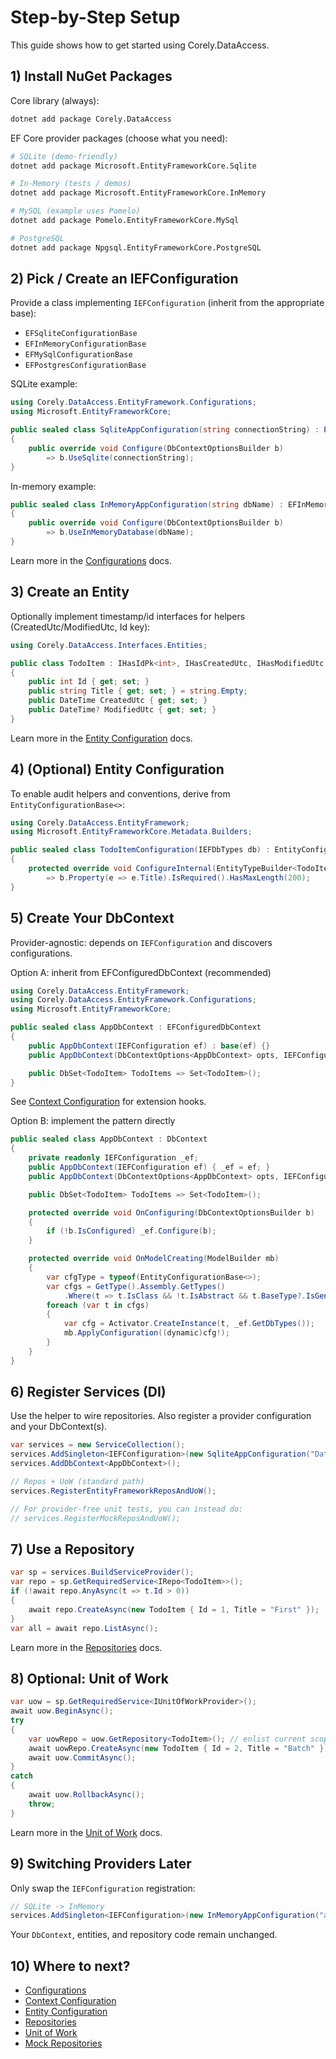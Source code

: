 ﻿# Step-by-Step Setup

This guide shows how to get started using Corely.DataAccess.

## 1) Install NuGet Packages
Core library (always):
```bash
dotnet add package Corely.DataAccess
```
EF Core provider packages (choose what you need):
```bash
# SQLite (demo-friendly)
dotnet add package Microsoft.EntityFrameworkCore.Sqlite

# In-Memory (tests / demos)
dotnet add package Microsoft.EntityFrameworkCore.InMemory

# MySQL (example uses Pomelo)
dotnet add package Pomelo.EntityFrameworkCore.MySql

# PostgreSQL
dotnet add package Npgsql.EntityFrameworkCore.PostgreSQL
```

## 2) Pick / Create an IEFConfiguration
Provide a class implementing `IEFConfiguration` (inherit from the appropriate base):
- `EFSqliteConfigurationBase`
- `EFInMemoryConfigurationBase`
- `EFMySqlConfigurationBase`
- `EFPostgresConfigurationBase`

SQLite example:
```csharp
using Corely.DataAccess.EntityFramework.Configurations;
using Microsoft.EntityFrameworkCore;

public sealed class SqliteAppConfiguration(string connectionString) : EFSqliteConfigurationBase(connectionString)
{
    public override void Configure(DbContextOptionsBuilder b)
        => b.UseSqlite(connectionString);
}
```
In-memory example:
```csharp
public sealed class InMemoryAppConfiguration(string dbName) : EFInMemoryConfigurationBase
{
    public override void Configure(DbContextOptionsBuilder b)
        => b.UseInMemoryDatabase(dbName);
}
```
Learn more in the [Configurations](configurations.md) docs.

## 3) Create an Entity
Optionally implement timestamp/id interfaces for helpers (CreatedUtc/ModifiedUtc, Id key):
```csharp
using Corely.DataAccess.Interfaces.Entities;

public class TodoItem : IHasIdPk<int>, IHasCreatedUtc, IHasModifiedUtc
{
    public int Id { get; set; }
    public string Title { get; set; } = string.Empty;
    public DateTime CreatedUtc { get; set; }
    public DateTime? ModifiedUtc { get; set; }
}
```
Learn more in the [Entity Configuration](entity-configuration.md) docs.

## 4) (Optional) Entity Configuration
To enable audit helpers and conventions, derive from `EntityConfigurationBase<>`:
```csharp
using Corely.DataAccess.EntityFramework;
using Microsoft.EntityFrameworkCore.Metadata.Builders;

public sealed class TodoItemConfiguration(IEFDbTypes db) : EntityConfigurationBase<TodoItem, int>(db)
{
    protected override void ConfigureInternal(EntityTypeBuilder<TodoItem> b)
        => b.Property(e => e.Title).IsRequired().HasMaxLength(200);
}
```

## 5) Create Your DbContext
Provider-agnostic: depends on `IEFConfiguration` and discovers configurations.

Option A: inherit from EFConfiguredDbContext (recommended)
```csharp
using Corely.DataAccess.EntityFramework;
using Corely.DataAccess.EntityFramework.Configurations;
using Microsoft.EntityFrameworkCore;

public sealed class AppDbContext : EFConfiguredDbContext
{
    public AppDbContext(IEFConfiguration ef) : base(ef) {}
    public AppDbContext(DbContextOptions<AppDbContext> opts, IEFConfiguration ef) : base(opts, ef) {}

    public DbSet<TodoItem> TodoItems => Set<TodoItem>();
}
```
See [Context Configuration](context-configuration.md) for extension hooks.

Option B: implement the pattern directly
```csharp
public sealed class AppDbContext : DbContext
{
    private readonly IEFConfiguration _ef;
    public AppDbContext(IEFConfiguration ef) { _ef = ef; }
    public AppDbContext(DbContextOptions<AppDbContext> opts, IEFConfiguration ef) : base(opts) { _ef = ef; }

    public DbSet<TodoItem> TodoItems => Set<TodoItem>();

    protected override void OnConfiguring(DbContextOptionsBuilder b)
    {
        if (!b.IsConfigured) _ef.Configure(b);
    }

    protected override void OnModelCreating(ModelBuilder mb)
    {
        var cfgType = typeof(EntityConfigurationBase<>);
        var cfgs = GetType().Assembly.GetTypes()
            .Where(t => t.IsClass && !t.IsAbstract && t.BaseType?.IsGenericType == true && t.BaseType.GetGenericTypeDefinition() == cfgType);
        foreach (var t in cfgs)
        {
            var cfg = Activator.CreateInstance(t, _ef.GetDbTypes());
            mb.ApplyConfiguration((dynamic)cfg!);
        }
    }
}
```

## 6) Register Services (DI)
Use the helper to wire repositories. Also register a provider configuration and your DbContext(s).
```csharp
var services = new ServiceCollection();
services.AddSingleton<IEFConfiguration>(new SqliteAppConfiguration("Data Source=:memory:"));
services.AddDbContext<AppDbContext>();

// Repos + UoW (standard path)
services.RegisterEntityFrameworkReposAndUoW();

// For provider‑free unit tests, you can instead do:
// services.RegisterMockReposAndUoW();
```

## 7) Use a Repository
```csharp
var sp = services.BuildServiceProvider();
var repo = sp.GetRequiredService<IRepo<TodoItem>>();
if (!await repo.AnyAsync(t => t.Id > 0))
{
    await repo.CreateAsync(new TodoItem { Id = 1, Title = "First" });
}
var all = await repo.ListAsync();
```
Learn more in the [Repositories](repositories.md) docs.

## 8) Optional: Unit of Work
```csharp
var uow = sp.GetRequiredService<IUnitOfWorkProvider>();
await uow.BeginAsync();
try
{
    var uowRepo = uow.GetRepository<TodoItem>(); // enlist current scoped instance
    await uowRepo.CreateAsync(new TodoItem { Id = 2, Title = "Batch" });
    await uow.CommitAsync();
}
catch
{
    await uow.RollbackAsync();
    throw;
}
```
Learn more in the [Unit of Work](unit-of-work.md) docs.

## 9) Switching Providers Later
Only swap the `IEFConfiguration` registration:
```csharp
// SQLite -> InMemory
services.AddSingleton<IEFConfiguration>(new InMemoryAppConfiguration("app-db"));
```
Your `DbContext`, entities, and repository code remain unchanged.

## 10) Where to next?
- [Configurations](configurations.md)
- [Context Configuration](context-configuration.md)
- [Entity Configuration](entity-configuration.md)
- [Repositories](repositories.md)
- [Unit of Work](unit-of-work.md)
- [Mock Repositories](mock-repositories.md)
